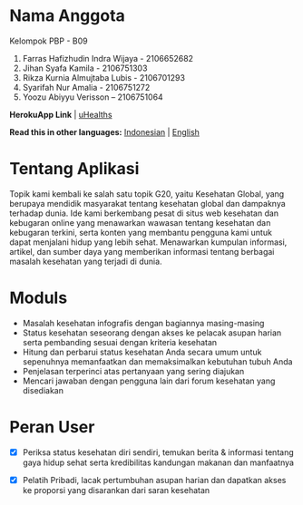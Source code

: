 # Nama Anggota #
Kelompok PBP - B09
1. Farras Hafizhudin Indra Wijaya - 2106652682
2. Jihan Syafa Kamila - 2106751303
3. Rikza Kurnia Almujtaba Lubis - 2106701293
4. Syarifah Nur Amalia - 2106751272
5. Yoozu Abiyyu Verisson – 2106751064
 
**HerokuApp Link**
| [uHealths](https://uhealths.herokuapp.com/uhealths)

**Read this in other languages:** [Indonesian](https://github.com/farrasjay/pbp-midterm-project-b09/blob/main/README.md) | [English](https://github.com/farrasjay/pbp-midterm-project-b09/blob/main/README.en.md)
 
# Tentang Aplikasi #
Topik kami kembali ke salah satu topik G20, yaitu Kesehatan Global, yang berupaya mendidik masyarakat tentang kesehatan global dan dampaknya terhadap dunia. Ide kami berkembang pesat di situs web kesehatan dan kebugaran online yang menawarkan wawasan tentang kesehatan dan kebugaran terkini, serta konten yang membantu pengguna kami untuk dapat menjalani hidup yang lebih sehat. Menawarkan kumpulan informasi, artikel, dan sumber daya yang memberikan informasi tentang berbagai masalah kesehatan yang terjadi di dunia.
 
# Moduls #
- Masalah kesehatan infografis dengan bagiannya masing-masing
- Status kesehatan seseorang dengan akses ke pelacak asupan harian serta pembanding sesuai dengan kriteria kesehatan
- Hitung dan perbarui status kesehatan Anda secara umum untuk sepenuhnya memanfaatkan dan memaksimalkan kebutuhan tubuh Anda
- Penjelasan terperinci atas pertanyaan yang sering diajukan
- Mencari jawaban dengan pengguna lain dari forum kesehatan yang disediakan
 
# Peran User #
- [x] Periksa status kesehatan diri sendiri, temukan berita & informasi tentang gaya hidup sehat serta kredibilitas kandungan makanan dan manfaatnya
- [x] Pelatih Pribadi, lacak pertumbuhan asupan harian dan dapatkan akses ke proporsi yang disarankan dari saran kesehatan

